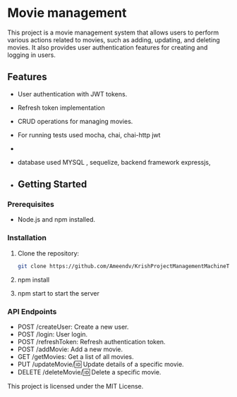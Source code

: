 # Movie management
This project is a movie management system that allows users to perform various actions related to movies, such as adding, updating, and deleting movies. It also provides user authentication features for creating and logging in users.

## Features

- User authentication with JWT tokens.
- Refresh token implementation
- CRUD operations for managing movies.
- For running tests used mocha, chai, chai-http jwt
- 

- database used MYSQL , sequelize, backend framework expressjs, 

- ## Getting Started

### Prerequisites
- Node.js and npm installed.
### Installation

1. Clone the repository:

   ```bash
   git clone https://github.com/Ameendv/KrishProjectManagementMachineTest.git

2. npm install
3. npm start to start the server
### API Endpoints
- POST /createUser: Create a new user.
- POST /login: User login.
- POST /refreshToken: Refresh authentication token.
- POST /addMovie: Add a new movie.
- GET /getMovies: Get a list of all movies.
- PUT /updateMovie/:id: Update details of a specific movie.
- DELETE /deleteMovie/:id: Delete a specific movie.

 
 
 This project is licensed under the MIT License.
